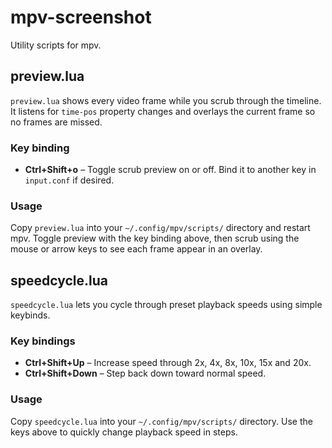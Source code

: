 # mpv-screenshot

Utility scripts for mpv.

## preview.lua

`preview.lua` shows every video frame while you scrub through the
timeline. It listens for `time-pos` property changes and overlays the
current frame so no frames are missed.

### Key binding

* **Ctrl+Shift+o** – Toggle scrub preview on or off. Bind it to another
  key in `input.conf` if desired.

### Usage

Copy `preview.lua` into your `~/.config/mpv/scripts/` directory and
restart mpv. Toggle preview with the key binding above, then scrub using
the mouse or arrow keys to see each frame appear in an overlay.

## speedcycle.lua

`speedcycle.lua` lets you cycle through preset playback speeds using simple keybinds.

### Key bindings

* **Ctrl+Shift+Up** – Increase speed through 2x, 4x, 8x, 10x, 15x and 20x.
* **Ctrl+Shift+Down** – Step back down toward normal speed.

### Usage

Copy `speedcycle.lua` into your `~/.config/mpv/scripts/` directory. Use the keys above to quickly change playback speed in steps.

